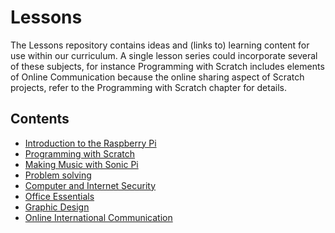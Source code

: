 # Lessons
The Lessons repository contains ideas and (links to) learning content for use within our curriculum. A single lesson
series could incorporate several of these subjects, for instance Programming with Scratch includes elements of
Online Communication because the online sharing aspect of Scratch projects, refer to the Programming with Scratch chapter
for details.

## Contents
- [Introduction to the Raspberry Pi](raspberrypi/README.md)
- [Programming with Scratch](scratch/README.md)
- [Making Music with Sonic Pi](sonicpi/README.md)
- [Problem solving](problem-solving/README.md)
- [Computer and Internet Security](security/README.md)
- [Office Essentials](office-essentials/README.md)
- [Graphic Design](graphic-design/README.md)
- [Online International Communication](communication/README.md)
